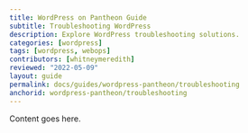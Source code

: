 ```yaml
---
title: WordPress on Pantheon Guide
subtitle: Troubleshooting WordPress
description: Explore WordPress troubleshooting solutions.
categories: [wordpress]
tags: [wordpress, webops]
contributors: [whitneymeredith]
reviewed: "2022-05-09"
layout: guide
permalink: docs/guides/wordpress-pantheon/troubleshooting
anchorid: wordpress-pantheon/troubleshooting
---
```


Content goes here.